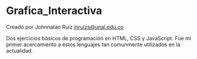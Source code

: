 # Grafica_Interactiva

Creado por Johnnatan Ruiz
jnruizs@unal.edu.co


Dos ejercicios básicos de programación en HTML, CSS y JavaScript.
Fue mi primer acercamiento a estos lenguajes tan comunmente utilizados en la actualidad.
